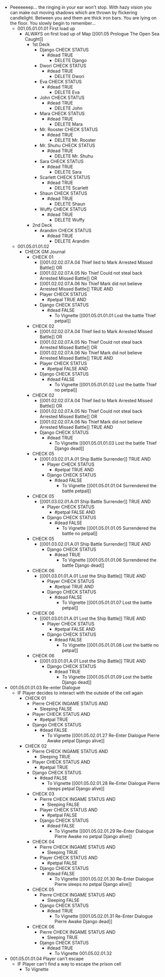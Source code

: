 - Peeeeeeep... the ringing in your ear won't stop. With hazy vision you can make out moving shadows which are thrown by flickering candlelight. Between you and them are thick iron bars. You are lying on the floor. You slowly begin to remember...
	- 001.05.01.01.01 First load up
		- ALWAYS on first load up of Map [[001.05 Prologue The Open Sea Caught]]
			- 1st Deck
				- Django CHECK STATUS
					- #dead TRUE
						- DELETE Django
				- Dwori CHECK STATUS
					- #dead TRUE
						- DELETE Dwori
				- Eva CHECK STATUS
					- #dead TRUE
						- DELETE Eva
				- John CHECK STATUS
					- #dead TRUE
						- DELETE John
				- Mara CHECK STATUS
					- #dead TRUE
						- DELETE Mara
				- Mr. Rooster CHECK STATUS
					- #dead TRUE
						- DELETE Mr. Rooster
				- Mr. Shuhu CHECK STATUS
					- #dead TRUE
						- DELETE Mr. Shuhu
				- Sara CHECK STATUS
					- #dead TRUE
						- DELETE Sara
				- Scarlett CHECK STATUS
					- #dead TRUE
						- DELETE Scarlett
				- Shaun CHECK STATUS
					- #dead TRUE
						- DELETE Shaun
				- Wuffy CHECK STATUS
					- #dead TRUE
						- DELETE Wuffy
			- 2nd Deck
				- Arandim CHECK STATUS
					- #dead TRUE
						- DELETE Arandim
	- 001.05.01.01.02
		- CHECK GM Journal
			- CHECK 01
				- [[001.02.02.07.A.04 Thief lied to Mark Arrested Missed Battle]] OR
				- [[001.02.02.07.A.05 No Thief Could not steal back Arrested Missed Battle]] OR
				- [[001.02.02.07.A.06 No Thief Mark did not believe Arrested Missed Battle]] TRUE AND
				- Player CHECK STATUS
					- #petpal TRUE AND
				- Django CHECK STATUS
					- #dead FALSE
						- To Vignette [[001.05.01.01.01 Lost the battle Thief petpal]]
			- CHECK 02
				- [[001.02.02.07.A.04 Thief lied to Mark Arrested Missed Battle]] OR
				- [[001.02.02.07.A.05 No Thief Could not steal back Arrested Missed Battle]] OR
				- [[001.02.02.07.A.06 No Thief Mark did not believe Arrested Missed Battle]] TRUE AND
				- Player CHECK STATUS
					- #petpal FALSE AND
				- Django CHECK STATUS
					- #dead FALSE
						- To Vignette [[001.05.01.01.02 Lost the battle Thief no petpal]]
			- CHECK 02
				- [[001.02.02.07.A.04 Thief lied to Mark Arrested Missed Battle]] OR
				- [[001.02.02.07.A.05 No Thief Could not steal back Arrested Missed Battle]] OR
				- [[001.02.02.07.A.06 No Thief Mark did not believe Arrested Missed Battle]] TRUE AND
				- Django CHECK STATUS
					- #dead TRUE
						- To Vignette [[001.05.01.01.03 Lost the battle Thief Django dead]]
			- CHECK 05
				- [[001.03.02.01.A.01 Ship Battle Surrender]] TRUE AND
					- Player CHECK STATUS
						- #petpal TRUE AND
					- Django CHECK STATUS
						- #dead FALSE
							- To Vignette [[001.05.01.01.04 Surrendered the battle petpal]]
			- CHECK 05
				- [[001.03.02.01.A.01 Ship Battle Surrender]] TRUE AND
					- Player CHECK STATUS
						- #petpal FALSE AND
					- Django CHECK STATUS
						- #dead FALSE
							- To Vignette [[001.05.01.01.05 Surrendered the battle no petpal]]
			- CHECK 05
				- [[001.03.02.01.A.01 Ship Battle Surrender]] TRUE AND
					- Django CHECK STATUS
						- #dead TRUE
							- To Vignette [[001.05.01.01.06 Surrendered the battle Django dead]]
			- CHECK 06
				- [[001.03.01.01.A.01 Lost the Ship Battle]] TRUE AND
					- Player CHECK STATUS
						- #petpal TRUE AND
					- Django CHECK STATUS
						- #dead FALSE
							- To Vignette [[001.05.01.01.07 Lost the battle petpal]]
			- CHECK 06
				- [[001.03.01.01.A.01 Lost the Ship Battle]] TRUE AND
					- Player CHECK STATUS
						- #petpal FALSE AND
					- Django CHECK STATUS
						- #dead FALSE
							- To Vignette [[001.05.01.01.08 Lost the battle no petpal]]
			- CHECK 06
				- [[001.03.01.01.A.01 Lost the Ship Battle]] TRUE AND
					- Django CHECK STATUS
						- #dead TRUE
							- To Vignette [[001.05.01.01.09 Lost the battle Django dead]]
- 001.05.01.01.03 Re-enter Dialogue
	- IF Player decides to interact with the outside of the cell again
		- CHECK 01
			- Pierre CHECK INGAME STATUS AND
				- Sleeping FALSE
			- Player CHECK STATUS AND
				- #petpal TRUE
			- Django CHECK STATUS
				- #dead FALSE
					- To Vignette [[001.05.02.01.27 Re-Enter Dialogue Pierre Awake petpal Django alive]]
		- CHECK 02
			- Pierre CHECK INGAME STATUS AND
				- Sleeping TRUE
			- Player CHECK STATUS AND
				- #petpal TRUE
			- Django CHECK STATUS
				- #dead FALSE
					- To Vignette [[001.05.02.01.28 Re-Enter Dialogue Pierre sleeps petpal Django alive]]
			- CHECK 03
				- Pierre CHECK INGAME STATUS AND
					- Sleeping FALSE
				- Player CHECK STATUS AND
					- #petpal FALSE
				- Django CHECK STATUS
					- #dead FALSE
						- To Vignette [[001.05.02.01.29 Re-Enter Dialogue Pierre Awake no petpal Django alive]]
			- CHECK 04
				- Pierre CHECK INGAME STATUS AND
					- Sleeping TRUE
				- Player CHECK STATUS AND
					- #petpal FALSE
				- Django CHECK STATUS
					- #dead FALSE
						- To Vignette [[001.05.02.01.30 Re-Enter Dialogue Pierre sleeps no petpal Django alive]]
			- CHECK 05
				- Pierre CHECK INGAME STATUS AND
					- Sleeping FALSE
				- Django CHECK STATUS
					- #dead TRUE
						- To Vignette [[001.05.02.01.31 Re-Enter Dialogue Pierre Awake Django dead]]
			- CHECK 06
				- Pierre CHECK INGAME STATUS AND
					- Sleeping TRUE
				- Django CHECK STATUS
					- #dead TRUE
						- To Vignette 001.05.02.01.32
- 001.05.01.01.04 Player can't escape
	- IF Player can't find a way to escape the prison cell
		- To Vignette